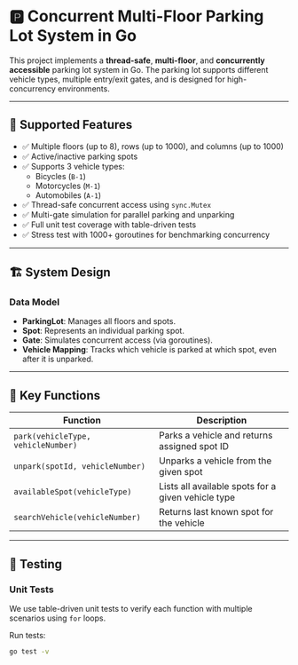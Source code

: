 # 🅿️ Concurrent Multi-Floor Parking Lot System in Go

This project implements a **thread-safe**, **multi-floor**, and **concurrently accessible** parking lot system in Go. The parking lot supports different vehicle types, multiple entry/exit gates, and is designed for high-concurrency environments.

---

## 🚗 Supported Features

- ✅ Multiple floors (up to 8), rows (up to 1000), and columns (up to 1000)
- ✅ Active/inactive parking spots
- ✅ Supports 3 vehicle types:
  - Bicycles (`B-1`)
  - Motorcycles (`M-1`)
  - Automobiles (`A-1`)
- ✅ Thread-safe concurrent access using `sync.Mutex`
- ✅ Multi-gate simulation for parallel parking and unparking
- ✅ Full unit test coverage with table-driven tests
- ✅ Stress test with 1000+ goroutines for benchmarking concurrency

---

## 🏗️ System Design

### Data Model

- **ParkingLot**: Manages all floors and spots.
- **Spot**: Represents an individual parking spot.
- **Gate**: Simulates concurrent access (via goroutines).
- **Vehicle Mapping**: Tracks which vehicle is parked at which spot, even after it is unparked.

---

## 🔧 Key Functions

| Function                           | Description                                        |
| ---------------------------------- | -------------------------------------------------- |
| `park(vehicleType, vehicleNumber)` | Parks a vehicle and returns assigned spot ID       |
| `unpark(spotId, vehicleNumber)`    | Unparks a vehicle from the given spot              |
| `availableSpot(vehicleType)`       | Lists all available spots for a given vehicle type |
| `searchVehicle(vehicleNumber)`     | Returns last known spot for the vehicle            |

---

## 🧪 Testing

### Unit Tests

We use table-driven unit tests to verify each function with multiple scenarios using `for` loops.

Run tests:

```bash
go test -v
```

